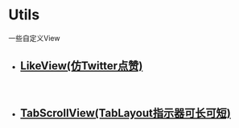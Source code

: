 # Utils

一些自定义View


- ## [LikeView(仿Twitter点赞)](https://github.com/huiger/HuiGerCode/blob/master/library/src/main/java/com/huige/library/widget/likeview/LikeView.java)
 
- ## [TabScrollView(TabLayout指示器可长可短)](/library/src/main/java/com/huige/library/widget/TabLayout) 

